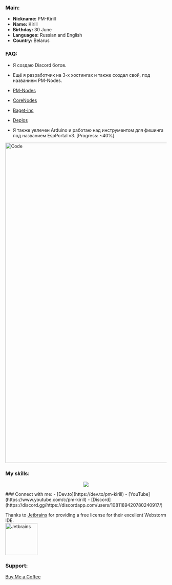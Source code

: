 ### Main:
- **Nickname:** PM-Kirill
- **Name:** Kirill
- **Birthday:** 30 June
- **Languages:** Russian and English
- **Country:** Belarus

### FAQ:
- Я создаю Discord ботов.
- Ещё я разработчик на 3-х хостингах и также создал свой, под названием PM-Nodes.
- [PM-Nodes]()
- [CoreNodes]()
- [Baget-inc]()
- [Deplos]()

- Я также увлечен Arduino и работаю над инструментом для фишинга под названием EspPortal v3. [Progress: ~40%].

<img src="https://cdn.discordapp.com/attachments/1085197600057204787/1156665348280553583/computer-illustration.png?ex=6515cc0c&is=65147a8c&hm=e69b598b92ecffbbc7a2472c3c96b25f9087a4171257f674adb88311c705453f&" alt="Code" width="1000">

### My skills:
<p align="center">
  <a href="https://skillicons.dev">
    <img src="https://skillicons.dev/icons?i=ae,androidstudio,arduino,atom,au,aws,blender,cloudflare,css,discord,django,figma,flask,git,github,githubactions,go,heroku,html,idea,js,jquery,linux,md,mongodb,mysql,nodejs,ps,php,pr,py,react,replit,svg,ts,vercel,vscode,vue,&perline=10" />
  </a>
</p>
### Connect with me:
- [Dev.to](https://dev.to/pm-kirill)
- [YouTube](https://www.youtube.com/c/pm-kirill)
- [Discord](https://discord.gg/https://discordapp.com/users/1081189420780240917/)

Thanks to [Jetbrains](https://www.jetbrains.com/?from=inputmask) for providing a free license for their excellent Webstorm IDE.    
<a href="https://www.jetbrains.com/?from=inputmask">
  <img src="https://resources.jetbrains.com/storage/products/company/brand/logos/jb_beam.svg" alt="Jetbrains" width="100">
</a>

### Support:
[Buy Me a Coffee](https://www.buymeacoffee.com/PM-Kirill)
